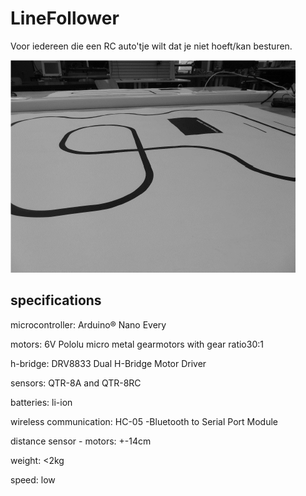 # LineFollower

Voor iedereen die een RC auto'tje wilt dat je niet hoeft/kan besturen.

![A description of my image](images/empty.png)

  
## specifications

microcontroller: Arduino® Nano Every

motors: 6V Pololu micro metal gearmotors with gear ratio30:1

h-bridge: DRV8833 Dual H-Bridge Motor Driver

sensors: QTR-8A and QTR-8RC

batteries: li-ion

wireless communication: HC-05 -Bluetooth to Serial Port Module

distance sensor - motors: +-14cm

weight: <2kg

speed: low

